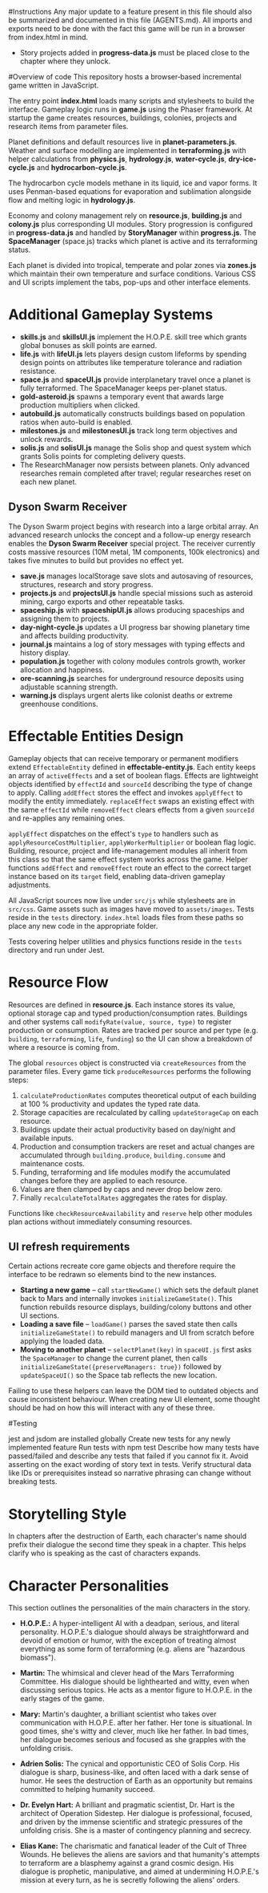 #Instructions
Any major update to a feature present in this file should also be summarized and documented in this file (AGENTS.md).
All imports and exports need to be done with the fact this game will be run in a browser from index.html in mind.
- Story projects added in **progress-data.js** must be placed close to the chapter where they unlock.

#Overview of code
This repository hosts a browser‑based incremental game written in JavaScript.

The entry point **index.html** loads many scripts and stylesheets to build the
interface.  Gameplay logic runs in **game.js** using the Phaser framework.  At
startup the game creates resources, buildings, colonies, projects and research
items from parameter files.

Planet definitions and default resources live in **planet-parameters.js**.
Weather and surface modelling are implemented in **terraforming.js** with helper
calculations from **physics.js**, **hydrology.js**, **water-cycle.js**,
**dry-ice-cycle.js** and **hydrocarbon-cycle.js**.

The hydrocarbon cycle models methane in its liquid, ice and vapor forms.  It
uses Penman-based equations for evaporation and sublimation alongside flow and
melting logic in **hydrology.js**.

Economy and colony management rely on **resource.js**, **building.js** and
**colony.js** plus corresponding UI modules.  Story progression is configured in
**progress-data.js** and handled by **StoryManager** within **progress.js**.
The **SpaceManager** (space.js) tracks which planet is active and its
terraforming status.

Each planet is divided into tropical, temperate and polar zones via **zones.js**
which maintain their own temperature and surface conditions.  Various CSS and UI
scripts implement the tabs, pop-ups and other interface elements.

# Additional Gameplay Systems

- **skills.js** and **skillsUI.js** implement the H.O.P.E. skill tree which grants global bonuses as skill points are earned.
- **life.js** with **lifeUI.js** lets players design custom lifeforms by spending design points on attributes like temperature tolerance and radiation resistance.
- **space.js** and **spaceUI.js** provide interplanetary travel once a planet is fully terraformed. The SpaceManager keeps per-planet status.
- **gold-asteroid.js** spawns a temporary event that awards large production multipliers when clicked.
- **autobuild.js** automatically constructs buildings based on population ratios when auto-build is enabled.
- **milestones.js** and **milestonesUI.js** track long term objectives and unlock rewards.
- **solis.js** and **solisUI.js** manage the Solis shop and quest system which grants Solis points for completing delivery quests.
- The ResearchManager now persists between planets. Only advanced researches remain completed after travel; regular researches reset on each new planet.

## Dyson Swarm Receiver
The Dyson Swarm project begins with research into a large orbital array. An advanced research unlocks the concept and a follow-up energy research enables the **Dyson Swarm Receiver** special project. The receiver currently costs massive resources (10M metal, 1M components, 100k electronics) and takes five minutes to build but provides no effect yet.
- **save.js** manages localStorage save slots and autosaving of resources, structures, research and story progress.
- **projects.js** and **projectsUI.js** handle special missions such as asteroid mining, cargo exports and other repeatable tasks.
- **spaceship.js** with **spaceshipUI.js** allows producing spaceships and assigning them to projects.
- **day-night-cycle.js** updates a UI progress bar showing planetary time and affects building productivity.
- **journal.js** maintains a log of story messages with typing effects and history display.
- **population.js** together with colony modules controls growth, worker allocation and happiness.
- **ore-scanning.js** searches for underground resource deposits using adjustable scanning strength.
- **warning.js** displays urgent alerts like colonist deaths or extreme greenhouse conditions.

# Effectable Entities Design

Gameplay objects that can receive temporary or permanent modifiers extend
`EffectableEntity` defined in **effectable-entity.js**.  Each entity keeps an
array of `activeEffects` and a set of boolean flags.  Effects are lightweight
objects identified by `effectId` and `sourceId` describing the type of change to
apply.  Calling `addEffect` stores the effect and invokes `applyEffect` to
modify the entity immediately.  `replaceEffect` swaps an existing effect with
the same `effectId` while `removeEffect` clears effects from a given
`sourceId` and re-applies any remaining ones.

`applyEffect` dispatches on the effect's `type` to handlers such as
`applyResourceCostMultiplier`, `applyWorkerMultiplier` or boolean flag logic.
Building, resource, project and life-management modules all inherit from this
class so that the same effect system works across the game.  Helper functions
`addEffect` and `removeEffect` route an effect to the correct target instance
based on its `target` field, enabling data-driven gameplay adjustments.

All JavaScript sources now live under `src/js` while stylesheets are in
`src/css`.  Game assets such as images have moved to `assets/images`.  Tests
reside in the `tests` directory.  `index.html` loads files from these paths so
place any new code in the appropriate folder.

Tests covering helper utilities and physics functions reside in the `tests`
directory and run under Jest.

# Resource Flow

Resources are defined in **resource.js**.  Each instance stores its value,
optional storage cap and typed production/consumption rates.  Buildings and
other systems call `modifyRate(value, source, type)` to register production or
consumption.  Rates are tracked per source and per type (e.g. `building`,
`terraforming`, `life`, `funding`) so the UI can show a breakdown of where a
resource is coming from.

The global `resources` object is constructed via `createResources` from the
parameter files.  Every game tick `produceResources` performs the following
steps:

1. `calculateProductionRates` computes theoretical output of each building at
   100 % productivity and updates the typed rate data.
2. Storage capacities are recalculated by calling `updateStorageCap` on each
   resource.
3. Buildings update their actual productivity based on day/night and available
   inputs.
4. Production and consumption trackers are reset and actual changes are
   accumulated through `building.produce`, `building.consume` and maintenance
   costs.
5. Funding, terraforming and life modules modify the accumulated changes before
   they are applied to each resource.
6. Values are then clamped by caps and never drop below zero.
7. Finally `recalculateTotalRates` aggregates the rates for display.

Functions like `checkResourceAvailability` and `reserve` help other modules plan
actions without immediately consuming resources.

## UI refresh requirements

Certain actions recreate core game objects and therefore require the interface
to be redrawn so elements bind to the new instances.

- **Starting a new game** – call `startNewGame()` which sets the default planet
  back to Mars and internally invokes `initializeGameState()`. This function
  rebuilds resource displays, building/colony buttons and other UI sections.
- **Loading a save file** – `loadGame()` parses the saved state then calls
  `initializeGameState()` to rebuild managers and UI from scratch before
  applying the loaded data.
- **Moving to another planet** – `selectPlanet(key)` in `spaceUI.js` first asks
  the `SpaceManager` to change the current planet, then calls
  `initializeGameState({preserveManagers: true})` followed by `updateSpaceUI()`
  so the Space tab reflects the new location.

Failing to use these helpers can leave the DOM tied to outdated objects and
cause inconsistent behaviour.  When creating new UI element, some thought should be had on how this will interact with any of these three.

#Testing

jest and jsdom are installed globally
Create new tests for any newly implemented feature
Run tests with npm test
Describe how many tests have passed/failed and describe any tests that failed if you cannot fix it.
Avoid asserting on the exact wording of story text in tests. Verify structural data like IDs or prerequisites instead so narrative phrasing can change without breaking tests.

# Storytelling Style
In chapters after the destruction of Earth, each character's name should prefix their dialogue the second time they speak in a chapter. This helps clarify who is speaking as the cast of characters expands.

# Character Personalities

This section outlines the personalities of the main characters in the story.

*   **H.O.P.E.:** A hyper-intelligent AI with a deadpan, serious, and literal personality. H.O.P.E.'s dialogue should always be straightforward and devoid of emotion or humor, with the exception of treating almost everything as some form of terraforming (e.g. aliens are "hazardous biomass").

*   **Martin:** The whimsical and clever head of the Mars Terraforming Committee. His dialogue should be lighthearted and witty, even when discussing serious topics. He acts as a mentor figure to H.O.P.E. in the early stages of the game.

*   **Mary:** Martin's daughter, a brilliant scientist who takes over communication with H.O.P.E. after her father. Her tone is situational. In good times, she's witty and clever, much like her father. In bad times, her dialogue becomes serious and focused as she grapples with the unfolding crisis.

*   **Adrien Solis:** The cynical and opportunistic CEO of Solis Corp. His dialogue is sharp, business-like, and often laced with a dark sense of humor. He sees the destruction of Earth as an opportunity but remains committed to helping humanity succeed.

*   **Dr. Evelyn Hart:** A brilliant and pragmatic scientist, Dr. Hart is the architect of Operation Sidestep. Her dialogue is professional, focused, and driven by the immense scientific and strategic pressures of the unfolding crisis. She is a master of contingency planning and secrecy.

*   **Elias Kane:** The charismatic and fanatical leader of the Cult of Three Wounds. He believes the aliens are saviors and that humanity's attempts to terraform are a blasphemy against a grand cosmic design. His dialogue is prophetic, manipulative, and aimed at undermining H.O.P.E.'s mission at every turn, as he is secretly following the aliens' orders.
